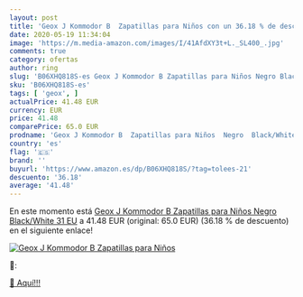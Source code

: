 ```yaml
---
layout: post
title: 'Geox J Kommodor B  Zapatillas para Niños con un 36.18 % de descuento'
date: 2020-05-19 11:34:04
image: 'https://m.media-amazon.com/images/I/41AfdXY3t+L._SL400_.jpg'
comments: true
category: ofertas
author: ring
slug: 'B06XHQ818S-es Geox J Kommodor B Zapatillas para Niños Negro Black/White...'
sku: 'B06XHQ818S-es'
tags: [ 'geox', ]
actualPrice: 41.48 EUR
currency: EUR
price: 41.48
comparePrice: 65.0 EUR
prodname: 'Geox J Kommodor B  Zapatillas para Niños  Negro  Black/White   31 EU'
country: 'es'
flag: '🇪🇸'
brand: ''
buyurl: 'https://www.amazon.es/dp/B06XHQ818S/?tag=tolees-21'
descuento: '36.18'
average: '41.48'
---
```


En este momento está [Geox J Kommodor B  Zapatillas para Niños  Negro  Black/White   31 EU](https://www.amazon.es/dp/B06XHQ818S/?tag=tolees-21) a 41.48 EUR (original: 65.0 EUR) (36.18 %  de descuento) en el siguiente enlace!

[![Geox J Kommodor B  Zapatillas para Niños](https://m.media-amazon.com/images/I/41AfdXY3t+L._SL400_.jpg)](https://www.amazon.es/dp/B06XHQ818S/?tag=tolees-21)

🔎:


[🛒 Aquí!!!](https://www.amazon.es/dp/B06XHQ818S/?tag=tolees-21)
